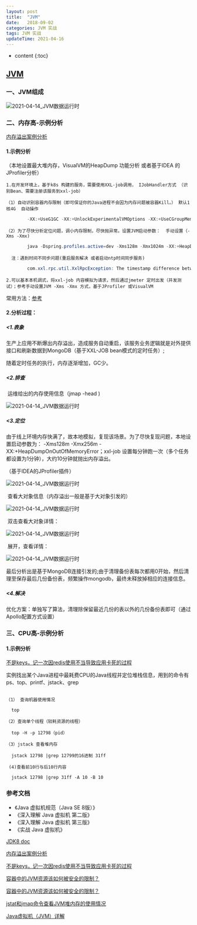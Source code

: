 ```yaml
---
layout: post
title:  "JVM"
date:   2018-09-02 
categories: JVM 实战
tags: JVM 实战
updateTime: 2021-04-16
---
```


* content
{:toc}

## [JVM](https://baike.baidu.com/item/JVM/2902369?fr=aladdin)


### 一、JVM组成

![2021-04-14_JVM数据运行时](\jvm\image\2021-04-14_JVM数据运行时.png)


### 二、内存高-示例分析

[内存溢出案例分析](https://crossoverjie.top/2018/08/29/java-senior/OOM-Disruptor/)

#### 1.示例分析

（本地设置最大堆内存，VisualVM的HeapDump 功能分析 或者基于IDEA 的 JProfiler分析）

	1.在开发环境上，基于k8s 构建的服务，需要使用XXL-job调用， IJobHandler方式 （识别Bean、需要注册该服务到xxl-job）   
	
	（1）自动识别容器内存限制（即可保证你的Java进程不会因为内存问题被容器Kill。） 默认1核4G  自动操作

```java
		-XX:+UseG1GC -XX:+UnlockExperimentalVMOptions -XX:+UseCGroupMemoryLimitForHeap -XX:MaxRAMFraction=1 
```

	（2）为了尽快分析定位问题，调小内存限制，尽快抛异常。设置JVM启动参数：  手动设置（-Xms -Xmx)
```java
		java -Dspring.profiles.active=dev -Xms128m -Xmx1024m -XX:+HeapDumpOnOutOfMemoryError -Djava.awt.headless=true -Djava.net.preferIPv4Stack=true -verbose:gc -Xloggc:/data/logs/md-refresh-data-service/gc.log -jar /data/app.jar
```
	  注：遇到时间不同步问题(重启服务解决 或者启动ntp时间同步服务)
```java
		com.xxl.rpc.util.XxlRpcException: The timestamp difference between admin and executor exceeds the limit. at
```

	2.可以基本本机调式，将xxl-job 内容模拟为请求，然后通过jmeter 定时出发（并发测试）；参考手动设置JVM -Xms -Xmx 方式，基于JProfiler 或VisualVM

常用方法：[参考](https://zhuanlan.zhihu.com/p/140539622)

#### 2.分析过程： 

##### <1.表象

​         生产上应用不断爆出内存溢出，造成服务自动重启，该服务业务逻辑就是对外提供接口和刷新数据到MongoDB（基于XXL-JOB bean模式的定时任务）;

随着定时任务的执行，内存逐渐增加，GC少。

##### <2.排查

​        运维给出的内存使用信息（jmap -head <pid>)

![2021-04-14_JVM数据运行时](\jvm\image\2021-04-16_内存溢出表象.png)

##### <3.定位

​        由于线上环境内存快满了，故本地模拟，复现该场景。为了尽快复现问题，本地设置启动参数为：  -Xms128m -Xmx256m -XX:+HeapDumpOnOutOfMemoryError；xxl-job 设置每分钟跑一次（多个任务都设置为1分钟），大约10分钟就抛出内存溢出。

（基于IDEA的JProfiler插件）

![2021-04-14_JVM数据运行时](\jvm\image\2021-04-16_内存溢出表象.png)

​       查看大对象信息（内存溢出一般是基于大对象引发的）

![2021-04-14_JVM数据运行时](\jvm\image\2021-04-16_内存溢出_查看大对象1.png)

​       双击查看大对象详情：

![2021-04-14_JVM数据运行时](\jvm\image\2021-04-16_内存溢出_查看大对象2.png)

​      展开，查看详情：

![2021-04-14_JVM数据运行时](\jvm\image\2021-04-16_内存溢出_查看大对象3.png)

​      最后分析出是基于MongoDB连接引发的;由于清理备份表每次都用0开始，然后清理至保存最后几份备份表，频繁操作mongodb，最终未释放掉相应的连接信息。

##### <4.解决

​      优化方案：单独写了算法，清理除保留最近几份的表以外的几份备份表即可（通过Apollo配置方式设置）





### 三、CPU高-示例分析

#### 1.示例分析

[不是keys，记一次因redis使用不当导致应用卡死的过程](https://mp.weixin.qq.com/s/_8BMBlvBBXfdVao3gkIemg)

实例找出某个Java进程中最耗费CPU的Java线程并定位堆栈信息，用到的命令有ps、top、printf、jstack、grep

```

（1） 查询机器使用情况
  
  top

（2）查询单个线程（较耗资源的线程）

  top -H -p 12798（pid）

（3）jstack 查看堆内存

  jstack 12798 |grep 12799的16进制 31ff

 (4)查看前10行与后10行内容

  jstack 12798 |grep 31ff -A 10 -B 10

```


### 参考文档

* 《Java 虚拟机规范（Java SE 8版）》 
* 《深入理解 Java 虚拟机 第二版》 
* 《深入理解 Java 虚拟机 第三版》
* 《实战 Java 虚拟机》

[JDK8 doc](https://docs.oracle.com/javase/8/docs/index.html)

[内存溢出案例分析](https://crossoverjie.top/2018/08/29/java-senior/OOM-Disruptor/)

[不是keys，记一次因redis使用不当导致应用卡死的过程](https://mp.weixin.qq.com/s/_8BMBlvBBXfdVao3gkIemg)

[容器中的JVM资源该如何被安全的限制？](https://blog.csdn.net/M2l0ZgSsVc7r69eFdTj/article/details/87128319)

[容器中的JVM资源该如何被安全的限制？](https://qingmu.io/2018/12/17/How-to-securely-limit-JVM-resources-in-a-container/)

[jstat和jmap命令查看JVM堆内存的使用情况](https://zhuanlan.zhihu.com/p/140539622)

[Java虚拟机（JVM）详解](https://blog.csdn.net/qq_41701956/article/details/81664921)